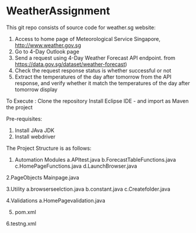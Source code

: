 # WeatherAssignment
This git repo consists of source code for weather.sg website:
1. Access to home page of Meteorological Service Singapore, http://www.weather.gov.sg
2. Go to 4-Day Outlook page 
3. Send a request using 4-Day Weather Forecast API endpoint.  from https://data.gov.sg/dataset/weather-forecast)
4. Check the request response status is whether successful or not
5. Extract the temperatures of the day after tomorrow from the API response, and verify whether it match the temperatures of the day after tomorrow display

To Execute :
Clone the repository
Install Eclipse IDE - and import as Maven the project

Pre-requisites:
1. Install JAva JDK
2. Install webdriver

The Project Structure is as follows:
1. Automation Modules
  a.APItest.java
  b.ForecastTableFunctions.java
  c.HomePageFunctions.java
  d.LaunchBrowser.java
 
 2.PageObjects
  Mainpage.java
 
 3.Utility
  a.browserseelction.java
  b.constant.java
  c.Createfolder.java
  
 4.Validations
  a.HomePagevalidation.java
  
5. pom.xml

6.testng.xml
